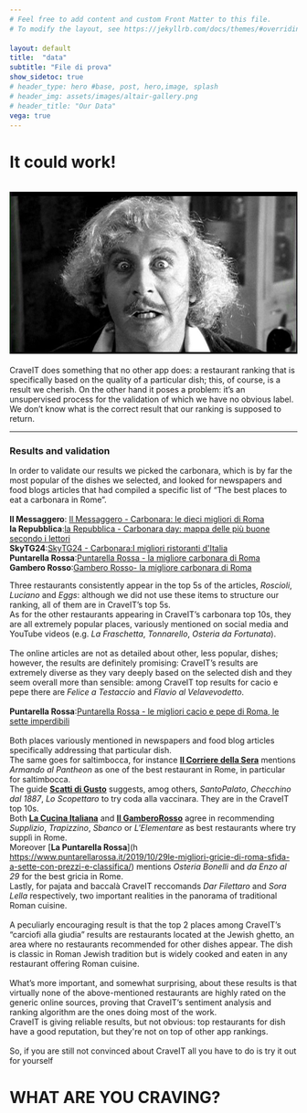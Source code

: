 ```yaml
---
# Feel free to add content and custom Front Matter to this file.
# To modify the layout, see https://jekyllrb.com/docs/themes/#overriding-theme-defaults

layout: default
title:  "data"
subtitle: "File di prova"
show_sidetoc: true
# header_type: hero #base, post, hero,image, splash
# header_img: assets/images/altair-gallery.png
# header_title: "Our Data"
vega: true
---
```



# **It could work!**
<br>
<center>
<img  width="600px" style="margin: 0px 35px 0px 0px;" src="assets/images/itcouldwork.jpg">
</center>
 <br>
CraveIT does something that no other app does: a restaurant ranking that is specifically based on the quality of a particular dish; this, of course, is a result we cherish. On the other hand it poses a problem: it’s an unsupervised process for the validation of which we have no obvious label. We don’t know what is the correct result that our ranking is supposed to return.
<br>

<hr>

### Results and validation
In order to validate our results we picked the carbonara, which is by far the most popular of the dishes we selected, and looked for newspapers and food blogs articles that had compiled a specific list of “The best places to eat a carbonara in Rome”.
<br>
<br>
**Il Messaggero**: [Il Messaggero - Carbonara: le dieci migliori di Roma](https://www.ilmessaggero.it/ristoranti/carbonara_le_dieci_migliori_di_roma_da_roscioli_pipero_al_rex-186966.html)
<br>
**la Repubblica**:[la Repubblica - Carbonara day: mappa delle più buone secondo i lettori](https://roma.repubblica.it/cronaca/2021/04/06/news/carbonara_day_mappa_piu_buone_roma_secondo_lettori-295264786/ )
<br>
**SkyTG24**:[SkyTG24 - Carbonara:I migliori ristoranti d'Italia](https://tg24.sky.it/lifestyle/2024/04/06/carbonara-migliori-ristoranti-italia )
<br>
**Puntarella Rossa**:[Puntarella Rossa - la migliore carbonara di Roma](https://www.puntarellarossa.it/2016/04/18/la-migliore-carbonara-di-roma/#:~:text=TRASTEVERE-,Eggs,prime%2C%20ma%20anche%20le%20varianti. )
<br>
**Gambero Rosso**:[Gambero Rosso- la migliore carbonara di Roma](https://www.gamberorosso.it/notizie/classifiche/la-migliore-carbonara-di-roma-la-classifica-dopo-21-test-in-4-giorni/ )
<br>

Three restaurants consistently appear in the top 5s of the articles, <i>Roscioli</i>, <i>Luciano</i> and <i>Eggs</i>: although we did not use these items to structure our ranking, all of them are in CraveIT’s top 5s.
<br>
As for the other restaurants appearing in CraveIT’s carbonara top 10s, they are all extremely popular places, variously mentioned on social media and YouTube videos (e.g. <i>La Fraschetta</i>, <i>Tonnarello</i>, <i>Osteria da Fortunata</i>).
<br>
<br>
The online articles are not as detailed about other, less popular, dishes; however, the results are definitely promising: CraveIT’s results are extremely diverse as they vary deeply based on the selected dish and they seem overall more than sensible: among CraveIT top results for cacio e pepe there are <i>Felice a Testaccio</i> and <i>Flavio al Velavevodetto</i>. 
<br>
<br>
**Puntarella Rossa**:[Puntarella Rossa - le migliori cacio e pepe di Roma, le sette imperdibili](https://www.puntarellarossa.it/2019/01/10/le-migliori-cacio-e-pepe-di-roma-le-sette-imperdibili-con-ingredienti-e-prezzi/ )
<br>
<br>
Both places variously mentioned in newspapers and food blog articles specifically addressing that particular dish.
<br>
The same goes for saltimbocca, for instance [**Il Corriere della Sera**](https://www.corriere.it/cook/news/cards/roma-migliori-trattorie-secondo-guida-michelin/migliori-trattorie-roma-armando-pantheon.shtml)  mentions <i>Armando al Pantheon</i> as one of the best restaurant in Rome, in particular for saltimbocca.<br>
The guide [**Scatti di Gusto**](https://www.scattidigusto.it/ristoranti/dove-mangiare-la-coda-alla-vaccinara-a-roma-tradizione-e-trattorie/) suggests, amog others, <i>SantoPalato</i>, <i>Checchino dal 1887</i>, <i>Lo Scopettaro</i>  to try coda alla vaccinara. They are in the CraveIT top 10s.
<br>
Both [**La Cucina Italiana**](https://www.lacucinaitaliana.it/news/in-primo-piano/dove-mangiare-i-suppli-a-roma/) and [**Il GamberoRosso**](https://www.gamberorosso.it/notizie/classifiche/dove-mangiare-suppli-a-roma-i-migliori-della-capitale/) agree in recommending <i>Supplizio</i>, <i>Trapizzino</i>, <i>Sbanco</i> or <i>L'Elementare</i> as best restaurants where try supplì in Rome.
<br>
Moreover  [**La Puntarella Rossa**](h https://www.puntarellarossa.it/2019/10/29le-migliori-gricie-di-roma-sfida-a-sette-con-prezzi-e-classifica/) mentions <i>Osteria Bonelli</i> and <i>da Enzo al 29</i> for the best gricia in Rome.
<br>
Lastly, for pajata and baccalà CraveIT reccomands <i>Dar Filettaro</i> and <i>Sora Lella</i> respectively, two important realities in the panorama of traditional Roman cuisine.
<br>
<br>
A peculiarly encouraging result is that the top 2 places among CraveIT’s “carciofi alla giudia” results are restaurants located at the Jewish ghetto, an area where no restaurants recommended for other dishes appear. The dish is classic in Roman Jewish tradition but is widely cooked and eaten in any restaurant offering Roman cuisine.
<br>
<br>
What’s more important, and somewhat surprising, about these results is that virtually none of the above-mentioned restaurants are highly rated on the generic online sources, proving that CraveIT’s sentiment analysis and ranking algorithm are the ones doing most of the work. 
<br>
CraveIT is giving reliable results, but not obvious: top restaurants for dish have a good reputation, but they're not on top of other app rankings.
<br>
<br>
So, if you are still not convinced about CraveIT all you have to do is try it out for yourself
<br>

# **WHAT ARE YOU CRAVING?**

